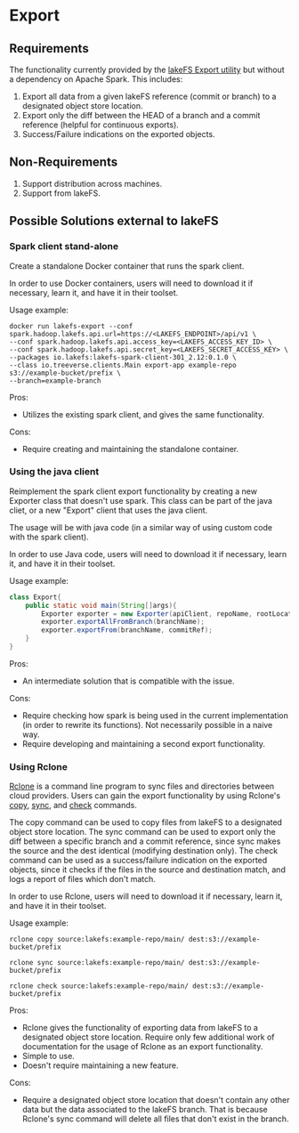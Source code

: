 # Export

## Requirements
The functionality currently provided by the [lakeFS Export utility](https://docs.lakefs.io/reference/export.html) but without a dependency on Apache Spark.
This includes:
1. Export all data from a given lakeFS reference (commit or branch) to a designated object store location.
1. Export only the diff between the HEAD of a branch and a commit reference (helpful for continuous exports).
1. Success/Failure indications on the exported objects. 


## Non-Requirements
1. Support distribution across machines.
1. Support from lakeFS.


## Possible Solutions external to lakeFS

### Spark client stand-alone

Create a standalone Docker container that runs the spark client.

In order to use Docker containers, users will need to download it if necessary, learn it, and have it in their toolset.

Usage example:

```shell 
docker run lakefs-export --conf spark.hadoop.lakefs.api.url=https://<LAKEFS_ENDPOINT>/api/v1 \
--conf spark.hadoop.lakefs.api.access_key=<LAKEFS_ACCESS_KEY_ID> \
--conf spark.hadoop.lakefs.api.secret_key=<LAKEFS_SECRET_ACCESS_KEY> \
--packages io.lakefs:lakefs-spark-client-301_2.12:0.1.0 \
--class io.treeverse.clients.Main export-app example-repo s3://example-bucket/prefix \
--branch=example-branch 
``` 

Pros:
- Utilizes the existing spark client, and gives the same functionality. 
 
Cons:
- Require creating and maintaining the standalone container.

### Using the java client
Reimplement the spark client export functionality by creating a new Exporter class that doesn't use spark.
This class can be part of the java cliet, or a new "Export" client that uses the java client.

The usage will be with java code (in a similar way of using custom code with the spark client).

In order to use Java code, users will need to download it if necessary, learn it, and have it in their toolset.

Usage example:

```java
class Export{
    public static void main(String[]args){
        Exporter exporter = new Exporter(apiClient, repoName, rootLocation);
        exporter.exportAllFromBranch(branchName);
        exporter.exportFrom(branchName, commitRef);
    }
}
```

Pros:
- An intermediate solution that is compatible with the issue.

Cons:
- Require checking how spark is being used in the current implementation (in order to rewrite its functions). Not necessarily possible in a naive way.
- Require developing and maintaining a second export functionality.

### Using Rclone
[Rclone](https://rclone.org/) is a command line program to sync files and directories between cloud providers.
Users can gain the export functionality by using Rclone's [copy](https://rclone.org/commands/rclone_copy/), [sync](https://rclone.org/commands/rclone_sync/), and [check](https://rclone.org/commands/rclone_check/) commands.

The copy command can be used to copy files from lakeFS to a designated object store location.
The sync command can be used to export only the diff between a specific branch and a commit reference, since sync makes the source and the dest identical (modifying destination only).
The check command can be used as a success/failure indication on the exported objects, since it checks if the files in the source and destination match, and logs a report of files which don't match.

In order to use Rclone, users will need to download it if necessary, learn it, and have it in their toolset.

Usage example:

```shell
rclone copy source:lakefs:example-repo/main/ dest:s3://example-bucket/prefix

rclone sync source:lakefs:example-repo/main/ dest:s3://example-bucket/prefix

rclone check source:lakefs:example-repo/main/ dest:s3://example-bucket/prefix
```

Pros:
- Rclone gives the functionality of exporting data from lakeFS to a designated object store location. Require only few additional work of documentation for the usage of Rclone as an export functionality.
- Simple to use. 
- Doesn't require maintaining a new feature.

Cons:
- Require a designated object store location that doesn't contain any other data but the data associated to the lakeFS branch. That is because Rclone's sync command will delete all files that don't exist in the branch.   
